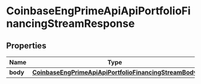 
# CoinbaseEngPrimeApiApiPortfolioFinancingStreamResponse

## Properties
Name | Type | Description | Notes
------------ | ------------- | ------------- | -------------
**body** | [**CoinbaseEngPrimeApiApiPortfolioFinancingStreamBody**](CoinbaseEngPrimeApiApiPortfolioFinancingStreamBody.md) |  |  [optional]



